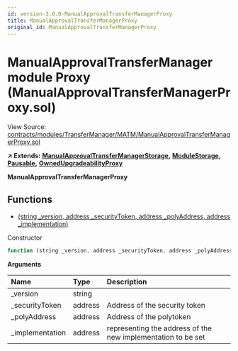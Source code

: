```yaml
---
id: version-3.0.0-ManualApprovalTransferManagerProxy
title: ManualApprovalTransferManagerProxy
original_id: ManualApprovalTransferManagerProxy
---
```


# ManualApprovalTransferManager module Proxy \(ManualApprovalTransferManagerProxy.sol\)

View Source: [contracts/modules/TransferManager/MATM/ManualApprovalTransferManagerProxy.sol](https://github.com/remon-nashid/polymath-core/tree/0c5593835be9dcec69d8de5b12eb17bc7cd77adc/contracts/modules/TransferManager/MATM/ManualApprovalTransferManagerProxy.sol)

**↗ Extends:** [**ManualApprovalTransferManagerStorage**](manualapprovaltransfermanagerstorage.md)**,** [**ModuleStorage**](modulestorage.md)**,** [**Pausable**](pausable.md)**,** [**OwnedUpgradeabilityProxy**](ownedupgradeabilityproxy.md)

**ManualApprovalTransferManagerProxy**

## Functions

* [\(string \_version, address \_securityToken, address \_polyAddress, address \_implementation\)](manualapprovaltransfermanagerproxy.md)

Constructor

```javascript
function (string _version, address _securityToken, address _polyAddress, address _implementation) public nonpayable ModuleStorage
```

**Arguments**

| Name | Type | Description |
| :--- | :--- | :--- |
| \_version | string |  |
| \_securityToken | address | Address of the security token |
| \_polyAddress | address | Address of the polytoken |
| \_implementation | address | representing the address of the new implementation to be set |

